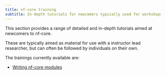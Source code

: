 ```yaml
---
title: nf-core training
subtitle: In-depth tutorials for newcomers typically used for workshops
---
```


This section provides a range of detailed and in-depth tutorials aimed at newcomers to nf-core.

These are typically aimed as material for use with a instructor lead researcher, but can often be followed by individuals on their own.

The trainings currently available are:

- [Writing nf-core modules](/docs/tutorials/nf-core_training/writing-nf-core-modules/chapter-1-introduction)
